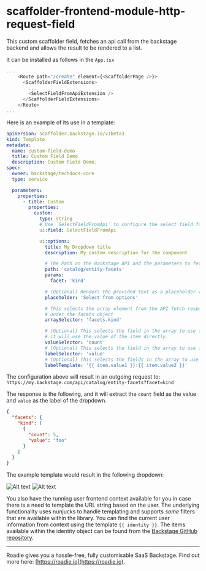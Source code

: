 # scaffolder-frontend-module-http-request-field

This custom scaffolder field, fetches an api call from the backstage backend and allows the result to be
rendered to a list.

It can be installed as follows in the `App.tsx`

```typescript jsx
...
    <Route path="/create" element={<ScaffolderPage />}>
      <ScaffolderFieldExtensions>
        ...
        <SelectFieldFromApiExtension />
      </ScaffolderFieldExtensions>
    </Route>
...
```

Here is an example of its use in a template:

```yaml
apiVersion: scaffolder.backstage.io/v1beta3
kind: Template
metadata:
  name: custom-field-demo
  title: Custom Field Demo
  description: Custom Field Demo.
spec:
  owner: backstage/techdocs-core
  type: service

  parameters:
    properties:
      - title: Custom
        properties:
          custom:
            type: string
            # Use `SelectFieldFromApi` to configure the select field for the entry.
            ui:field: SelectFieldFromApi

            ui:options:
              title: My Dropdown title
              description: My custom description for the component

              # The Path on the Backstage API and the parameters to fetch the data for the dropdown
              path: 'catalog/entity-facets'
              params:
                facet: 'kind'

              # (Optional) Renders the provided text as a placeholder value into the select box.
              placeholder: 'Select from options'

              # This selects the array element from the API fetch response. It finds the array with the name kind
              # under the facets object
              arraySelector: 'facets.kind'

              # (Optional) This selects the field in the array to use for the value of each select item. If its not specified
              # it will use the value of the item directly.
              valueSelector: 'count'
              # (Optional) This selects the field in the array to use for the label of each select item.
              labelSelector: 'value'
              # (Optional) This selects the fields in the array to use for the label of each select item with Nunjucks templating format.
              labelTemplate: '{{ item.value1 }}:{{ item.value2 }}'
```

The configuration above will result in an outgoing request to: `https://my.backstage.com/api/catalog/entity-facets?facet=kind`

The response is the following, and it will extract the `count` field as the value and `value` as the label of the dropdown.

```json
{
  "facets": {
    "kind": [
      {
        "count": 5,
        "value": "foo"
      }
    ]
  }
}
```

The example template would result in the following dropdown:

![Alt text](images/dropdown_sample_closed.png?raw=true 'Example of the custom scaffolder field')
![Alt text](images/dropdown_sample_opened.png?raw=true 'Example of the custom scaffolder field')

You also have the running user frontend context available for you in case there is a need to template the URL string based on the user. The underlying functionality uses nunjucks to handle templating and supports _some_ filters that are available within the library. You can find the current user information from context using the template `{{ identity }}`. The items available within the identity object can be found from the [Backstage GitHub repository](https://github.com/backstage/backstage/blob/master/packages/core-plugin-api/src/apis/definitions/auth.ts#L199).

---

Roadie gives you a hassle-free, fully customisable SaaS Backstage. Find out more here: [https://roadie.io](https://roadie.io).
